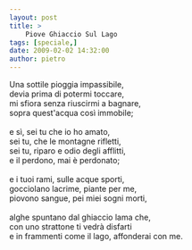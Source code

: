 ```yaml
---
layout: post
title: >
    Piove Ghiaccio Sul Lago
tags: [speciale,]
date: 2009-02-02 14:32:00
author: pietro
---
```

Una sottile pioggia impassibile,<br/>devia prima di potermi toccare,<br/>mi sfiora senza riuscirmi a bagnare,<br/>sopra quest'acqua così immobile;<br/><br/>e sì, sei tu che io ho amato,<br/>sei tu, che le montagne rifletti,<br/>sei tu, riparo e odio degli afflitti,<br/>e il perdono, mai è perdonato;<br/><br/>e i tuoi rami, sulle acque sporti,<br/>gocciolano lacrime, piante per me,<br/>piovono sangue, pei miei sogni morti,<br/><br/>alghe spuntano dal ghiaccio lama che,<br/>con uno strattone ti vedrà disfarti<br/>e in frammenti come il lago, affonderai con me.
